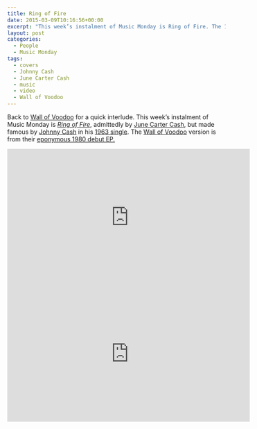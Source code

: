 ```yaml
---
title: Ring of Fire
date: 2015-03-09T10:16:56+00:00
excerpt: "This week’s instalment of Music Monday is Ring of Fire. The 1963 Johnny Cash ‘original’ and a 1980 cover by Wall of Voodoo."
layout: post
categories:
  - People
  - Music Monday
tags:
  - covers
  - Johnny Cash
  - June Carter Cash
  - music
  - video
  - Wall of Voodoo
---
```

Back to [Wall of Voodoo](http://www.wallofvoodoo.net/) for a quick interlude. This week&#8217;s instalment of Music Monday is [_Ring of Fire_](http://en.wikipedia.org/wiki/Ring_of_Fire_(song)), admittedly by [June Carter Cash](http://en.wikipedia.org/wiki/June_Carter_Cash), but made famous by [Johnny Cash](http://johnnycash.com/) in his [1963 single](http://en.wikipedia.org/wiki/Ring_of_Fire_(song)). The [Wall of Voodoo](http://www.wallofvoodoo.net/) version is from their [eponymous 1980 debut EP.](http://en.wikipedia.org/wiki/Wall_of_Voodoo_(EP))

<div class="video-container">
	<iframe width="560" height="315" src="https://www.youtube.com/embed/sPVyODTThn0" frameborder="0" allowfullscreen></iframe>
</div>

<div class="video-container">
	<iframe width="560" height="315" src="https://www.youtube.com/embed/8FyTfLAlASU" frameborder="0" allowfullscreen></iframe>
</div>